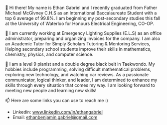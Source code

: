 👋 Hi there! My name is Ethan Gabriel and I recently graduated from Father Michael McGivney C.H.S as an International 
Baccalaureate Student with a top 6 average of 99.8%. I am beginning my post-secondary studies this fall at the University of Waterloo 
for Honours Electrical Engineering, CO-OP.

👀 I am currently working at Emergency Lighting Supplies (E.L.S) as an office administrator, preparing and organizing 
invoices for the company. I am also an Academic Tutor for Simply Scholars Tutoring & Mentoring Services, Helping secondary 
school students improve their skills in mathematics, chemistry, physics, and computer science. 

🌱 I am a level 9 pianist and a double degree black belt in Taekwondo. My hobbies include programming, solving difficult mathematical 
problems, exploring new technology, and watching car reviews. As a passionate communicator, logical thinker, and leader, I am determined 
to enhance my skills through every situation that comes my way. I am looking forward to meeting new people and learning new skills!

📫 Here are some links you can use to reach me :)
- Linkedin: www.linkedin.com/in/ethangabriel 
- Email: ethanbenjamin.gabriel@gmail.com 

<!---
Ethan-Gabriel/Ethan-Gabriel is a ✨ special ✨ repository because its `README.md` (this file) appears on your GitHub profile.
You can click the Preview link to take a look at your changes.
--->
